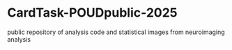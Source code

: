 # CardTask-POUDpublic-2025
public repository of analysis code and statistical images from neuroimaging analysis
